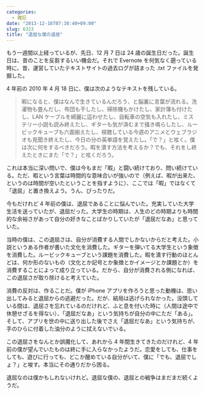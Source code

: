 ```yaml
---
categories:
  - 雑記
date: "2013-12-16T07:30:40+09:00"
slug: 6323
title: "退屈な僕の退屈"
---
```


もう一週間以上経っているが、先日、12 月 7 日は 24 歳の誕生日だった。誕生日は、昔のことを反芻するいい機会だ。それで Evernote を何気なく遡っている時に、昔、運営していたテキストサイトの過去ログが詰まった .txt ファイルを発掘した。

4 年前の 2010 年 4 月 18 日に、僕は次のようなテキストを残している。

> 暇になると、僕はなんで生きているんだろう、と脳裏に言葉が流れる。洗濯物も畳んだし、布団も干したし、掃除機もかけたし、家計簿も付けたし、LAN ケーブルを綺麗に這わせたし、自転車の空気も入れたし、ミステリー小説も読み終えたし、ギターも気が済むまで掻き鳴らしたし、ルービックキューブも六面揃えたし、視聴している今週のアニメとウェブラジオも見聞き終えたし、今日の分の英単語を覚えたし。「で？」と呟く。僕は次に何をするべきだろう。暇を潰す方法を考えるか？でも、それをし終えたときにまた「で？」と呟くだろう。

これは本当に深い問いで、僕は今もまだ「暇」と闘い続けており、問い続けている。ただ、暇という言葉は時間的な意味合いが強いので（例えば、暇が出来た、というのは時間が空いたということを指すように）、ここでは「暇」ではなくて「退屈」と置き換えよう。うん、ぴったりだ。

今もだけれど 4 年前の僕は、退屈であることに悩んでいた。充実していた大学生活を送っていたが、退屈だった。大学生の時期は、人生のどの時期よりも時間的な余裕さがあって自分の好きなことばかりしていたが「退屈だなあ」と思っていた。

当時の僕は、この退屈さは、自分が消費する人間でしかないからだと考えた。小説というある作者が書いた文化を消費した。ギターを弾いてる大学生という象徴を消費した。ルービックキューブという課題を消費した。暇を潰す行動のほとんどは、何か形のないもの（文化とか記号とか象徴とかイメージとか課題とか）を消費することによって成り立っている。だから、自分が消費される側になれば、この退屈さが取り除けると考えていた。

消費の反対は、作ることだ。僕が iPhone アプリを作ろうと思った動機は、思い出してみると退屈からの逃避だった。だが、結局は逃げられなかった。没頭している間は、退屈さを忘れているのだけれど、ふと息を付いた時に（人間は途中で休憩せざるを得ない）、「退屈だなあ」という気持ちが自分の中にただ「ある」。そして、アプリを世の中に送り出した後でさえ「退屈だなあ」という気持ちが、手のひらに付着した油分のように拭えないでいる。

この退屈さをなんとか誤魔化して、あれから 4 年間生きてきたのだけれど、4 年前の僕が望んでいたものは終に手に入らなかったようだ。恋愛をしても、仕事をしても、遊びに行っても、どこか醒めている自分がいて、僕に「でも、退屈でしょ？」と唆す。本当にその通りだから困る。

退屈なのは僕かもしれないけれど。退屈な僕の、退屈との戦争はまだまだ続くようだ。
